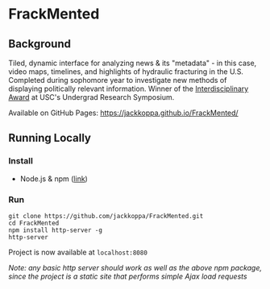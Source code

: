 # FrackMented
## Background
Tiled, dynamic interface for analyzing news & its "metadata" - in this case, video maps, timelines, and highlights of hydraulic fracturing in the U.S. Completed during sophomore year to investigate new methods of displaying politically relevant information. Winner of the [Interdisciplinary Award](https://dornsife.usc.edu/news/stories/1734/symposium-superstars/) at USC's Undergrad Research Symposium.

Available on GitHub Pages: https://jackkoppa.github.io/FrackMented/

## Running Locally
### Install
* Node.js & npm ([link](https://nodejs.org/en/download/))

### Run
```shell
git clone https://github.com/jackkoppa/FrackMented.git
cd FrackMented
npm install http-server -g
http-server
```
Project is now available at `localhost:8080`

*Note: any basic http server should work as well as the above npm package, since the project is a static site that performs simple Ajax load requests*